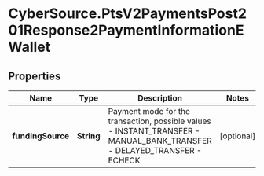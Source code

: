 # CyberSource.PtsV2PaymentsPost201Response2PaymentInformationEWallet

## Properties
Name | Type | Description | Notes
------------ | ------------- | ------------- | -------------
**fundingSource** | **String** | Payment mode for the transaction, possible values - INSTANT_TRANSFER - MANUAL_BANK_TRANSFER - DELAYED_TRANSFER - ECHECK  | [optional] 


